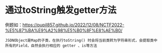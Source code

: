 # 通过toString触发getter方法

例题如：https://pupil857.github.io/2022/12/08/NCTF2022-%E5%87%BA%E9%A2%98%E5%B0%8F%E8%AE%B0/

`JSONObject是Map的子类，在执行toString() 时会将当前类转为字符串形式，会提取类中所有的Field，自然会执行相应的 getter 、is等方法`


